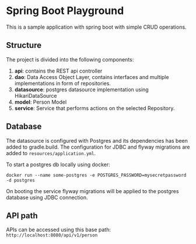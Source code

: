 # Spring Boot Playground

This is a sample application with spring boot with simple CRUD operations.

## Structure
The project is divided into the following components:
1. **api**: contains the REST api controller
2. **dao**: Data Access Object Layer, contains interfaces and multiple implementations in form of repositories.
3. **datasource**: postgres datasource implementation using HikariDataSource
4. **model**: Person Model
5. **service**: Service that performs actions on the selected Repository.

## Database
The datasource is configured with Postgres and its dependencies has been added to gradle.build.
The configuration for JDBC and flyway migrations are added to `resources/application.yml`.

To start a postgres db locally using docker:
```
docker run --name some-postgres -e POSTGRES_PASSWORD=mysecretpassword -d postgres
```

On booting the service flyway migrations will be applied to the postgres database using JDBC connection.

## API path
APIs can be accessed using this base path: `http://localhost:8080/api/v1/person` 